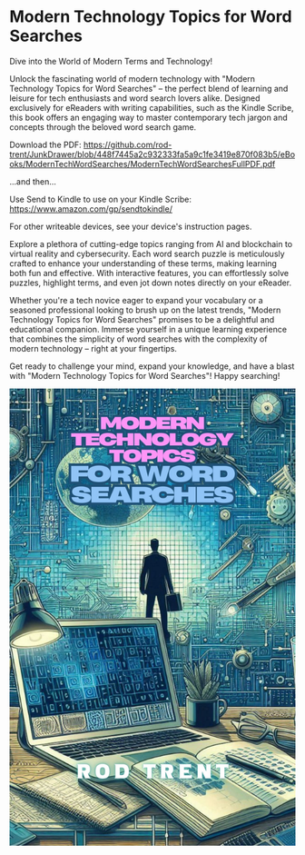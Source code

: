 # Modern Technology Topics for Word Searches

Dive into the World of Modern Terms and Technology!

Unlock the fascinating world of modern technology with "Modern Technology Topics for Word Searches" – the perfect blend of learning and leisure for tech enthusiasts and word search lovers alike. Designed exclusively for eReaders with writing capabilities, such as the Kindle Scribe, this book offers an engaging way to master contemporary tech jargon and concepts through the beloved word search game.

Download the PDF: https://github.com/rod-trent/JunkDrawer/blob/448f7445a2c932333fa5a9c1fe3419e870f083b5/eBooks/ModernTechWordSearches/ModernTechWordSearchesFullPDF.pdf

...and then...

Use Send to Kindle to use on your Kindle Scribe: https://www.amazon.com/gp/sendtokindle/

For other writeable devices, see your device's instruction pages.

Explore a plethora of cutting-edge topics ranging from AI and blockchain to virtual reality and cybersecurity. Each word search puzzle is meticulously crafted to enhance your understanding of these terms, making learning both fun and effective. With interactive features, you can effortlessly solve puzzles, highlight terms, and even jot down notes directly on your eReader.

Whether you're a tech novice eager to expand your vocabulary or a seasoned professional looking to brush up on the latest trends, "Modern Technology Topics for Word Searches" promises to be a delightful and educational companion. Immerse yourself in a unique learning experience that combines the simplicity of word searches with the complexity of modern technology – right at your fingertips.

Get ready to challenge your mind, expand your knowledge, and have a blast with "Modern Technology Topics for Word Searches"! Happy searching!



<p align="center"><img src="https://github.com/rod-trent/JunkDrawer/blob/main/eBooks/ModernTechWordSearches/ModernTopicsWordSearchCover.jpg"></center></p>

